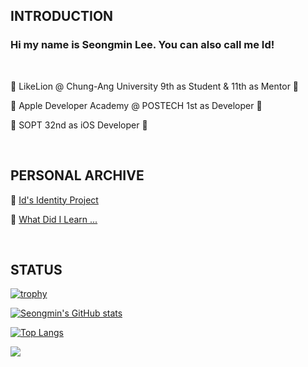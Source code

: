 <div align="left">

  ## INTRODUCTION
  

  ### Hi my name is Seongmin Lee. You can also call me Id!
  
  <br>
  
  🦁 LikeLion @ Chung-Ang University 9th as Student & 11th as Mentor 🦁
  
  🍎 Apple Developer Academy @ POSTECH 1st as Developer 🍏
  
  📱 SOPT 32nd as iOS Developer 📱
  
  <br>

  ## PERSONAL ARCHIVE

  📔 [Id's Identity Project](https://ids-identity-project.tistory.com)

  📖 [What Did I Learn ...](https://github.com/seongmin221/What-Did-I-Learn...)

  <br>
  
  ## STATUS
  
  [![trophy](https://github-profile-trophy.vercel.app/?username=seongmin221&theme=chalk&row=1&column=5)](https://github.com/ryo-ma/github-profile-trophy)
  
  [![Seongmin's GitHub stats](https://github-readme-stats.vercel.app/api?username=seongmin221&theme=algolia)](https://github.com/anuraghazra/github-readme-stats)
  
  [![Top Langs](https://github-readme-stats.vercel.app/api/top-langs/?username=seongmin221&theme=algolia)](https://github.com/anuraghazra/github-readme-stats)

  ![](https://komarev.com/ghpvc/?username=seongmin221&color=green)
</div>
  
